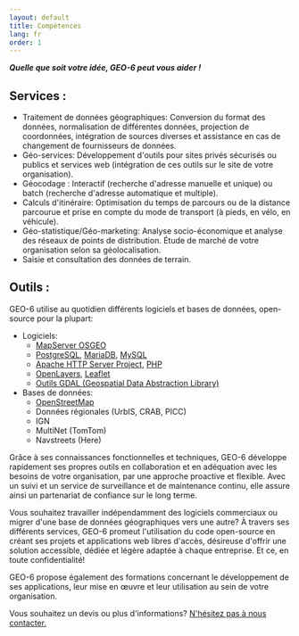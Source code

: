 ```yaml
---
layout: default
title: Compétences
lang: fr
order: 1
---
```

**_Quelle que soit votre idée, GEO-6 peut vous aider !_**

## Services :

- Traitement de données géographiques: Conversion du format des données, normalisation de différentes données, projection de coordonnées, intégration de sources diverses et assistance en cas de changement de fournisseurs de données.
- Géo-services: Développement d'outils pour sites privés sécurisés ou publics et services web (intégration de ces outils sur le site de votre organisation).
- Géocodage : Interactif (recherche d'adresse manuelle et unique) ou batch (recherche d'adresse automatique et multiple).
- Calculs d'itinéraire: Optimisation du temps de parcours ou de la distance parcourue et prise en compte du mode de transport (à pieds, en vélo, en véhicule).
- Géo-statistique/Géo-marketing: Analyse socio-économique et analyse des réseaux de points de distribution. Étude de marché de votre organisation selon sa géolocalisation.
- Saisie et consultation des données de terrain.

## Outils :

GEO-6 utilise au quotidien différents logiciels et bases de données, open-source pour la plupart:

- Logiciels:
  - [MapServer OSGEO](http://mapserver.org/)
  - [PostgreSQL](https://www.postgresql.org/), [MariaDB](https://mariadb.org/), [MySQL](https://www.mysql.com/)
  - [Apache HTTP Server Project](https://httpd.apache.org/), [PHP](https://secure.php.net/)
  - [OpenLayers](https://openlayers.org/), [Leaflet](http://leafletjs.com/)
  - [Outils GDAL (Geospatial Data Abstraction Library)](http://gdal.org/)
- Bases de données:
  - [OpenStreetMap](https://www.openstreetmap.org/)
  - Données régionales (UrbIS, CRAB, PICC)
  - IGN
  - MultiNet (TomTom)
  - Navstreets (Here)

Grâce à ses connaissances fonctionnelles et techniques, GEO-6 développe rapidement ses propres outils en collaboration et en adéquation avec les besoins de votre organisation, par une approche proactive et flexible. Avec un suivi et un service de surveillance et de maintenance continu, elle assure ainsi un partenariat de confiance sur le long terme.

Vous souhaitez travailler indépendamment des logiciels commerciaux ou migrer d'une base de données géographiques vers une autre? À travers ses différents services, GEO-6 promeut l'utilisation du code open-source en créant ses projets et applications web libres d'accès, désireuse d'offrir une solution accessible, dédiée et légère adaptée à chaque entreprise. Et ce, en toute confidentialité!

GEO-6 propose également des formations concernant le développement de ses applications, leur mise en œuvre et leur utilisation au sein de votre organisation.

Vous souhaitez un devis ou plus d'informations? [N'hésitez pas à nous contacter.]({{site.url}}/contact.fr.html)
